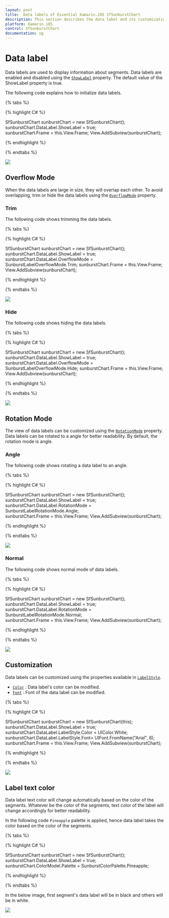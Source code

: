 ```yaml
---
layout: post
title:  Data labels of Essential Xamarin.iOS SfSunburstChart
description: This section describes the data label and its customization.
platform: Xamarin.iOS
control: SfSunburstChart
documentation: ug
---
```


# Data label

Data labels are used to display information about segments. Data labels are enabled and disabled using the [`ShowLabel`](https://help.syncfusion.com/cr/cref_files/xamarin-ios/sfsunburstchart/Syncfusion.SfSunburstChart.iOS~Syncfusion.SfSunburstChart.iOS.SunburstChartDataLabel~ShowLabel.html) property. The default value of the ShowLabel property is true.

The following code explains how to initialize data labels.

{% tabs %} 

{% highlight C# %} 

  SfSunburstChart sunburstChart = new SfSunburstChart();
  sunburstChart.DataLabel.ShowLabel = true;  
  sunburstChart.Frame = this.View.Frame;
  View.AddSubview(sunburstChart);       

{% endhighlight %}

{% endtabs %} 

![](Datalabel_images/DataLabel.jpg)

## Overflow Mode

When the data labels are large in size, they will overlap each other. To avoid overlapping, trim or hide the data labels using the [`OverflowMode`](https://help.syncfusion.com/cr/cref_files/xamarin-ios/sfsunburstchart/Syncfusion.SfSunburstChart.iOS~Syncfusion.SfSunburstChart.iOS.SunburstChartDataLabel~OverflowMode.html) property.

### Trim

The following code shows trimming the data labels.

{% tabs %} 

{% highlight C# %} 

  SfSunburstChart sunburstChart = new SfSunburstChart();
  sunburstChart.DataLabel.ShowLabel = true; 
  sunburstChart.DataLabel.OverflowMode = SunburstLabelOverflowMode.Trim; 
  sunburstChart.Frame = this.View.Frame;
  View.AddSubview(sunburstChart); 

{% endhighlight %}

{% endtabs %} 

![](Datalabel_images/Trim.jpg)

### Hide

The following code shows hiding the data labels.

{% tabs %}

{% highlight C# %} 

  SfSunburstChart sunburstChart = new SfSunburstChart();
  sunburstChart.DataLabel.ShowLabel = true; 
  sunburstChart.DataLabel.OverflowMode = SunburstLabelOverflowMode.Hide; 
  sunburstChart.Frame = this.View.Frame;
  View.AddSubview(sunburstChart); 

{% endhighlight %}

{% endtabs %} 

![](Datalabel_images/Hide.jpg)

## Rotation Mode

The view of data labels can be customized using the [`RotationMode`](https://help.syncfusion.com/cr/cref_files/xamarin-ios/sfsunburstchart/Syncfusion.SfSunburstChart.iOS~Syncfusion.SfSunburstChart.iOS.SunburstChartDataLabel~RotationMode.html) property. Data labels can be rotated to a angle for better readability. By default, the rotation mode is angle.

### Angle

The following code shows rotating a data label to an angle.

{% tabs %} 

{% highlight C# %} 

  SfSunburstChart sunburstChart = new SfSunburstChart();
  sunburstChart.DataLabel.ShowLabel = true; 
  sunburstChart.DataLabel.RotationMode = SunburstLabelRotationMode.Angle;           
  sunburstChart.Frame = this.View.Frame;
  View.AddSubview(sunburstChart); 

{% endhighlight %}

{% endtabs %} 

![](Datalabel_images/DataLabel.jpg)

### Normal

The following code shows normal mode of data labels.

{% tabs %} 

{% highlight C# %} 

  SfSunburstChart sunburstChart = new SfSunburstChart();
  sunburstChart.DataLabel.ShowLabel = true; 
  sunburstChart.DataLabel.RotationMode = SunburstLabelRotationMode.Normal;         
  sunburstChart.Frame = this.View.Frame;
  View.AddSubview(sunburstChart);   

{% endhighlight %}

{% endtabs %} 

![](Datalabel_images/NormalMode.jpg)

## Customization

Data labels can be customized using the properties available in [`LabelStyle`](https://help.syncfusion.com/cr/cref_files/xamarin-ios/sfsunburstchart/Syncfusion.SfSunburstChart.iOS~Syncfusion.SfSunburstChart.iOS.SunburstChartDataLabel~LabelStyle.html).

* [`Color`](https://help.syncfusion.com/cr/cref_files/xamarin-ios/sfsunburstchart/Syncfusion.SfSunburstChart.iOS~Syncfusion.SfSunburstChart.iOS.SunburstChartLabelStyle~Color.html) : Data label's color can be modified.
* [`Font`](https://help.syncfusion.com/cr/cref_files/xamarin-ios/sfsunburstchart/Syncfusion.SfSunburstChart.iOS~Syncfusion.SfSunburstChart.iOS.SunburstChartLabelStyle~Font.html) : Font of the data label can be modified.

{% tabs %} 

{% highlight C# %} 

  SfSunburstChart sunburstChart = new SfSunburstChart(this);
  sunburstChart.DataLabel.ShowLabel = true;           
  sunburstChart.DataLabel.LabelStyle.Color = UIColor.White;
  sunburstChart.DataLabel.LabelStyle.Font= UIFont.FromName("Arial", 8);          
  sunburstChart.Frame = this.View.Frame;
  View.AddSubview(sunburstChart); 

{% endhighlight %}

{% endtabs %} 

![](Datalabel_images/LabelStyle.jpg)

## Label text color

Data label text color will change automatically based on the color of the segments. Whatever be the color of the segments, text color of the label will change accordingly for better readability.

In the following code `Pineapple` palette is applied, hence data label takes the color based on the color of the segments.

{% tabs %} 

{% highlight C# %}

  SfSunburstChart sunburstChart = new SfSunburstChart();
  sunburstChart.DataLabel.ShowLabel = true;
  sunburstChart.ColorModel.Palette = SunburstColorPalette.Pineapple;

{% endhighlight %}

{% endtabs %} 

In the below image, first segment's data label will be in black and others will be in white.

![](Datalabel_images/DataLabelColor.png)
